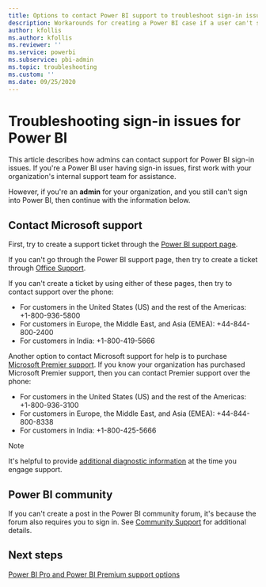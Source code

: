```yaml
---
title: Options to contact Power BI support to troubleshoot sign-in issues
description: Workarounds for creating a Power BI case if a user can't sign in
author: kfollis
ms.author: kfollis
ms.reviewer: ''
ms.service: powerbi
ms.subservice: pbi-admin
ms.topic: troubleshooting
ms.custom: ''
ms.date: 09/25/2020
---
```


# Troubleshooting sign-in issues for Power BI

This article describes how admins can contact support for Power BI sign-in issues. If you're a Power BI user having sign-in issues, first work with your organization's internal support team for assistance.

However, if you're an **admin** for your organization, and you still can't sign into Power BI, then continue with the information below.

## Contact Microsoft support

First, try to create a support ticket through the [Power BI support page](https://powerbi.microsoft.com/support/).

If you can't go through the Power BI support page, then try to create a ticket through [Office Support](https://support.office.com/home/contact).

If you can't create a ticket by using either of these pages, then try to contact support over the phone:

* For customers in the United States (US) and the rest of the Americas: +1-800-936-5800
* For customers in Europe, the Middle East, and Asia (EMEA): +44-844-800-2400
* For customers in India: +1-800-419-5666

Another option to contact Microsoft support for help is to purchase [Microsoft Premier support](https://support.microsoft.com/premier). If you know your organization has purchased Microsoft Premier support, then you can contact Premier support over the phone:

* For customers in the United States (US) and the rest of the Americas: +1-800-936-3100
* For customers in Europe, the Middle East, and Asia (EMEA): +44-844-800-8338
* For customers in India: +1-800-425-5666

> [!Note]
> It's helpful to provide [additional diagnostic information](service-admin-capturing-additional-diagnostic-information-for-power-bi.md) at the time you engage support.

## Power BI community

If you can't create a post in the Power BI community forum, it's because the forum also requires you to sign in. See [Community Support](https://community.powerbi.com/t5/Community-Support/ct-p/PBI_CommunitySupport) for additional details.

## Next steps

[Power BI Pro and Power BI Premium support options](service-support-options.md)
